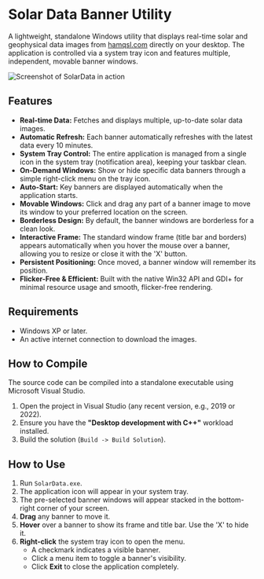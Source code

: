 # Solar Data Banner Utility

A lightweight, standalone Windows utility that displays real-time solar and geophysical data images from [hamqsl.com](https://www.hamqsl.com/solar.html) directly on your desktop. The application is controlled via a system tray icon and features multiple, independent, movable banner windows.

![Screenshot of SolarData in action](https://i.imgur.com/4qG4hJz.png)

## Features

*   **Real-time Data:** Fetches and displays multiple, up-to-date solar data images.
*   **Automatic Refresh:** Each banner automatically refreshes with the latest data every 10 minutes.
*   **System Tray Control:** The entire application is managed from a single icon in the system tray (notification area), keeping your taskbar clean.
*   **On-Demand Windows:** Show or hide specific data banners through a simple right-click menu on the tray icon.
*   **Auto-Start:** Key banners are displayed automatically when the application starts.
*   **Movable Windows:** Click and drag any part of a banner image to move its window to your preferred location on the screen.
*   **Borderless Design:** By default, the banner windows are borderless for a clean look.
*   **Interactive Frame:** The standard window frame (title bar and borders) appears automatically when you hover the mouse over a banner, allowing you to resize or close it with the 'X' button.
*   **Persistent Positioning:** Once moved, a banner window will remember its position.
*   **Flicker-Free & Efficient:** Built with the native Win32 API and GDI+ for minimal resource usage and smooth, flicker-free rendering.

## Requirements

*   Windows XP or later.
*   An active internet connection to download the images.

## How to Compile

The source code can be compiled into a standalone executable using Microsoft Visual Studio.

1.  Open the project in Visual Studio (any recent version, e.g., 2019 or 2022).
2.  Ensure you have the **"Desktop development with C++"** workload installed.
3.  Build the solution (`Build -> Build Solution`).

## How to Use

1.  Run `SolarData.exe`.
2.  The application icon will appear in your system tray.
3.  The pre-selected banner windows will appear stacked in the bottom-right corner of your screen.
4.  **Drag** any banner to move it.
5.  **Hover** over a banner to show its frame and title bar. Use the 'X' to hide it.
6.  **Right-click** the system tray icon to open the menu.
    *   A checkmark indicates a visible banner.
    *   Click a menu item to toggle a banner's visibility.
    *   Click **Exit** to close the application completely.
